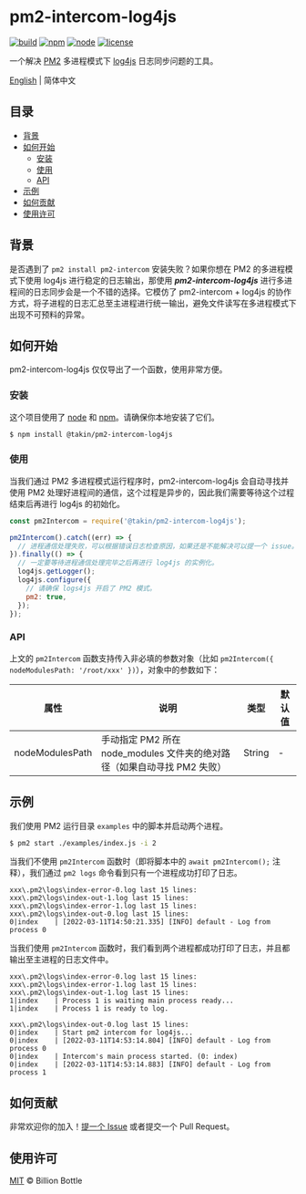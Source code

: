 # pm2-intercom-log4js

[![build](https://img.shields.io/github/workflow/status/BillionBottle/pm2-intercom-log4js/Build%20And%20Publish)](https://github.com/BillionBottle/pm2-intercom-log4js)
[![npm](https://img.shields.io/npm/v/@takin/pm2-intercom-log4js)](https://www.npmjs.com/package/@takin/pm2-intercom-log4js)
[![node](https://img.shields.io/node/v/@takin/pm2-intercom-log4js)](https://www.npmjs.com/package/@takin/pm2-intercom-log4js)
[![license](https://img.shields.io/github/license/BillionBottle/pm2-intercom-log4js)](https://github.com/BillionBottle/pm2-intercom-log4js)

一个解决 [PM2](https://github.com/Unitech/pm2) 多进程模式下 [log4js](https://github.com/log4js-node/log4js-node) 日志同步问题的工具。

[English](README.md) | 简体中文

## 目录

- [背景](#背景)
- [如何开始](#如何开始)
    - [安装](#安装)
    - [使用](#使用)
    - [API](#api)
- [示例](#示例)
- [如何贡献](#如何贡献)
- [使用许可](#使用许可)

## 背景

是否遇到了 `pm2 install pm2-intercom` 安装失败？如果你想在 PM2 的多进程模式下使用 log4js 进行稳定的日志输出，那使用 ***pm2-intercom-log4js*** 进行多进程间的日志同步会是一个不错的选择。它模仿了 pm2-intercom + log4js 的协作方式，将子进程的日志汇总至主进程进行统一输出，避免文件读写在多进程模式下出现不可预料的异常。

## 如何开始

pm2-intercom-log4js 仅仅导出了一个函数，使用非常方便。

### 安装

这个项目使用了 [node](http://nodejs.org) 和 [npm](https://npmjs.com)。请确保你本地安装了它们。

```sh
$ npm install @takin/pm2-intercom-log4js
```

### 使用

当我们通过 PM2 多进程模式运行程序时，pm2-intercom-log4js 会自动寻找并使用 PM2 处理好进程间的通信，这个过程是异步的，因此我们需要等待这个过程结束后再进行 log4js 的初始化。

```javascript
const pm2Intercom = require('@takin/pm2-intercom-log4js');

pm2Intercom().catch((err) => {
  // 进程通信处理失败，可以根据错误日志检查原因，如果还是不能解决可以提一个 issue。
}).finally(() => {
  // 一定要等待进程通信处理完毕之后再进行 log4js 的实例化。
  log4js.getLogger();
  log4js.configure({
    // 请确保 logs4js 开启了 PM2 模式。
    pm2: true,
  });
});
```

### API

上文的 `pm2Intercom` 函数支持传入非必填的参数对象（比如 `pm2Intercom({ nodeModulesPath: '/root/xxx' })`），对象中的参数如下：

| 属性            | 说明                                                         | 类型   | 默认值 |
| --------------- | ------------------------------------------------------------ | ------ | ------ |
| nodeModulesPath | 手动指定 PM2 所在 node_modules 文件夹的绝对路径（如果自动寻找 PM2 失败） | String | -      |

## 示例

我们使用 PM2 运行目录 `examples` 中的脚本并启动两个进程。

```sh
$ pm2 start ./examples/index.js -i 2
```

当我们不使用 `pm2Intercom` 函数时（即将脚本中的 `await pm2Intercom();` 注释），我们通过 `pm2 logs` 命令看到只有一个进程成功打印了日志。

```
xxx\.pm2\logs\index-error-0.log last 15 lines:
xxx\.pm2\logs\index-out-1.log last 15 lines:
xxx\.pm2\logs\index-error-1.log last 15 lines:
xxx\.pm2\logs\index-out-0.log last 15 lines:
0|index    | [2022-03-11T14:50:21.335] [INFO] default - Log from process 0
```

当我们使用 `pm2Intercom` 函数时，我们看到两个进程都成功打印了日志，并且都输出至主进程的日志文件中。

```
xxx\.pm2\logs\index-error-0.log last 15 lines:
xxx\.pm2\logs\index-error-1.log last 15 lines:
xxx\.pm2\logs\index-out-1.log last 15 lines:
1|index    | Process 1 is waiting main process ready...
1|index    | Process 1 is ready to log.

xxx\.pm2\logs\index-out-0.log last 15 lines:
0|index    | Start pm2 intercom for log4js...
0|index    | [2022-03-11T14:53:14.804] [INFO] default - Log from process 0
0|index    | Intercom's main process started. (0: index)
0|index    | [2022-03-11T14:53:14.883] [INFO] default - Log from process 1
```

## 如何贡献

非常欢迎你的加入！[提一个 Issue](https://github.com/BillionBottle/pm2-intercom-log4js/issues/new) 或者提交一个 Pull Request。

## 使用许可

[MIT](LICENSE) © Billion Bottle
